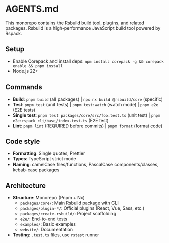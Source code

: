 # AGENTS.md

This monorepo contains the Rsbuild build tool, plugins, and related packages. Rsbuild is a high-performance JavaScript build tool powered by Rspack.

## Setup

- Enable Corepack and install deps: `npm install corepack -g && corepack enable && pnpm install`
- Node.js 22+

## Commands

- **Build**: `pnpm build` (all packages) | `npx nx build @rsbuild/core` (specific)
- **Test**: `pnpm test` (unit tests) | `pnpm test:watch` (watch mode) | `pnpm e2e` (E2E tests)
- **Single test**: `pnpm test packages/core/src/foo.test.ts` (unit test) | `pnpm e2e:rspack cli/base/index.test.ts` (E2E test)
- **Lint**: `pnpm lint` (REQUIRED before commits) | `pnpm format` (format code)

## Code style

- **Formatting**: Single quotes, Prettier
- **Types**: TypeScript strict mode
- **Naming**: camelCase files/functions, PascalCase components/classes, kebab-case packages

## Architecture

- **Structure**: Monorepo (Pnpm + Nx)
  - `packages/core/`: Main Rsbuild package with CLI
  - `packages/plugin-*/`: Official plugins (React, Vue, Sass, etc.)
  - `packages/create-rsbuild/`: Project scaffolding
  - `e2e/`: End-to-end tests
  - `examples/`: Basic examples
  - `website/`: Documentation
- **Testing**: `.test.ts` files, use `rstest` runner
